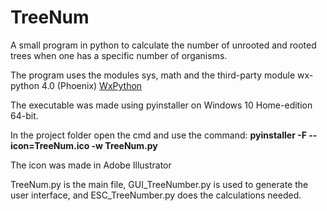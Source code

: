 # TreeNum

A small program in python to calculate the number of unrooted and rooted trees when one has a specific number of organisms.

The program uses the modules sys, math and the third-party module wx-python 4.0 (Phoenix) [WxPython](https://www.wxpython.org/ "WxPython")

The executable was made using pyinstaller on Windows 10 Home-edition 64-bit.

In the project folder open the cmd and use the command: **pyinstaller -F --icon=TreeNum.ico -w TreeNum.py**

The icon was made in Adobe Illustrator

TreeNum.py is the main file, GUI_TreeNumber.py is used to generate the user interface, and ESC_TreeNumber.py does the calculations needed.
